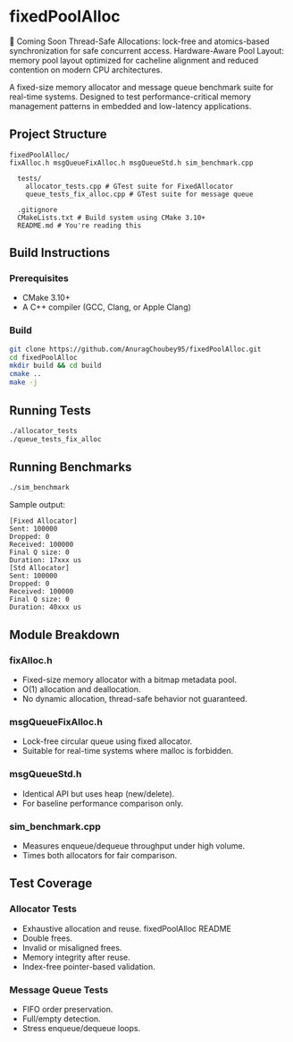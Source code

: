 # fixedPoolAlloc

🚧 Coming Soon
Thread-Safe Allocations: lock-free and atomics-based synchronization for safe concurrent access.
Hardware-Aware Pool Layout: memory pool layout optimized for cacheline alignment and reduced contention on modern CPU architectures.

A fixed-size memory allocator and message queue benchmark suite for real-time systems.
Designed to test performance-critical memory management patterns in embedded and
low-latency applications.
## Project Structure
```
fixedPoolAlloc/
fixAlloc.h msgQueueFixAlloc.h msgQueueStd.h sim_benchmark.cpp 

  tests/
    allocator_tests.cpp # GTest suite for FixedAllocator
    queue_tests_fix_alloc.cpp # GTest suite for message queue

  .gitignore 
  CMakeLists.txt # Build system using CMake 3.10+
  README.md # You're reading this
```
## Build Instructions
### Prerequisites
- CMake 3.10+
- A C++ compiler (GCC, Clang, or Apple Clang)
### Build
```bash
git clone https://github.com/AnuragChoubey95/fixedPoolAlloc.git
cd fixedPoolAlloc
mkdir build && cd build
cmake ..
make -j
```
## Running Tests
```bash
./allocator_tests
./queue_tests_fix_alloc
```
## Running Benchmarks
```bash
./sim_benchmark
```
Sample output:
```
[Fixed Allocator]
Sent: 100000
Dropped: 0
Received: 100000
Final Q size: 0
Duration: 17xxx us
[Std Allocator]
Sent: 100000
Dropped: 0
Received: 100000
Final Q size: 0
Duration: 40xxx us
```
## Module Breakdown
### fixAlloc.h
- Fixed-size memory allocator with a bitmap metadata pool.
- O(1) allocation and deallocation.
- No dynamic allocation, thread-safe behavior not guaranteed.
### msgQueueFixAlloc.h
- Lock-free circular queue using fixed allocator.
- Suitable for real-time systems where malloc is forbidden.
### msgQueueStd.h
- Identical API but uses heap (new/delete).
- For baseline performance comparison only.
### sim_benchmark.cpp
- Measures enqueue/dequeue throughput under high volume.
- Times both allocators for fair comparison.
## Test Coverage
### Allocator Tests
- Exhaustive allocation and reuse.
fixedPoolAlloc README
- Double frees.
- Invalid or misaligned frees.
- Memory integrity after reuse.
- Index-free pointer-based validation.
### Message Queue Tests
- FIFO order preservation.
- Full/empty detection.
- Stress enqueue/dequeue loops.
